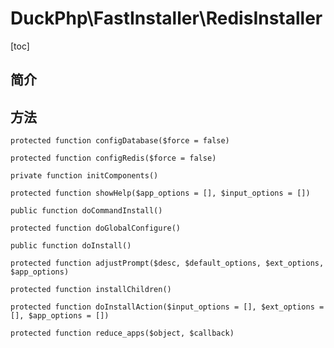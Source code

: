 # DuckPhp\FastInstaller\RedisInstaller

[toc]

## 简介

## 方法

    protected function configDatabase($force = false)

    protected function configRedis($force = false)

    private function initComponents()

    protected function showHelp($app_options = [], $input_options = [])

    public function doCommandInstall()

    protected function doGlobalConfigure()

    public function doInstall()

    protected function adjustPrompt($desc, $default_options, $ext_options, $app_options)

    protected function installChildren()

    protected function doInstallAction($input_options = [], $ext_options = [], $app_options = [])

    protected function reduce_apps($object, $callback)

